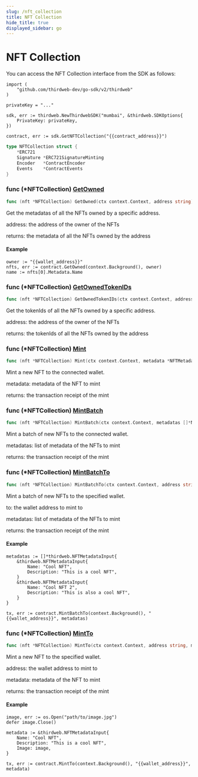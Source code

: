```yaml
---
slug: /nft_collection
title: NFT Collection
hide_title: true
displayed_sidebar: go
---
```


# NFT Collection

You can access the NFT Collection interface from the SDK as follows:

```
import (
	"github.com/thirdweb-dev/go-sdk/v2/thirdweb"
)

privateKey = "..."

sdk, err := thirdweb.NewThirdwebSDK("mumbai", &thirdweb.SDKOptions{
	PrivateKey: privateKey,
})

contract, err := sdk.GetNFTCollection("{{contract_address}}")
```

```go
type NFTCollection struct {
    *ERC721
    Signature *ERC721SignatureMinting
    Encoder   *ContractEncoder
    Events    *ContractEvents
}
```

### func \(\*NFTCollection\) [GetOwned](<https://github.com/thirdweb-dev/go-sdk/blob/main/thirdweb/nft_collection.go#L86>)

```go
func (nft *NFTCollection) GetOwned(ctx context.Context, address string) ([]*NFTMetadataOwner, error)
```

Get the metadatas of all the NFTs owned by a specific address\.

address: the address of the owner of the NFTs

returns: the metadata of all the NFTs owned by the address

#### Example

```
owner := "{{wallet_address}}"
nfts, err := contract.GetOwned(context.Background(), owner)
name := nfts[0].Metadata.Name
```

### func \(\*NFTCollection\) [GetOwnedTokenIDs](<https://github.com/thirdweb-dev/go-sdk/blob/main/thirdweb/nft_collection.go#L103>)

```go
func (nft *NFTCollection) GetOwnedTokenIDs(ctx context.Context, address string) ([]*big.Int, error)
```

Get the tokenIds of all the NFTs owned by a specific address\.

address: the address of the owner of the NFTs

returns: the tokenIds of all the NFTs owned by the address

### func \(\*NFTCollection\) [Mint](<https://github.com/thirdweb-dev/go-sdk/blob/main/thirdweb/nft_collection.go#L128>)

```go
func (nft *NFTCollection) Mint(ctx context.Context, metadata *NFTMetadataInput) (*types.Transaction, error)
```

Mint a new NFT to the connected wallet\.

metadata: metadata of the NFT to mint

returns: the transaction receipt of the mint

### func \(\*NFTCollection\) [MintBatch](<https://github.com/thirdweb-dev/go-sdk/blob/main/thirdweb/nft_collection.go#L180>)

```go
func (nft *NFTCollection) MintBatch(ctx context.Context, metadatas []*NFTMetadataInput) (*types.Transaction, error)
```

Mint a batch of new NFTs to the connected wallet\.

metadatas: list of metadata of the NFTs to mint

returns: the transaction receipt of the mint

### func \(\*NFTCollection\) [MintBatchTo](<https://github.com/thirdweb-dev/go-sdk/blob/main/thirdweb/nft_collection.go#L207>)

```go
func (nft *NFTCollection) MintBatchTo(ctx context.Context, address string, metadatas []*NFTMetadataInput) (*types.Transaction, error)
```

Mint a batch of new NFTs to the specified wallet\.

to: the wallet address to mint to

metadatas: list of metadata of the NFTs to mint

returns: the transaction receipt of the mint

#### Example

```
metadatas := []*thirdweb.NFTMetadataInput{
	&thirdweb.NFTMetadataInput{
		Name: "Cool NFT",
		Description: "This is a cool NFT",
	}
	&thirdweb.NFTMetadataInput{
		Name: "Cool NFT 2",
		Description: "This is also a cool NFT",
	}
}

tx, err := contract.MintBatchTo(context.Background(), "{{wallet_address}}", metadatas)
```

### func \(\*NFTCollection\) [MintTo](<https://github.com/thirdweb-dev/go-sdk/blob/main/thirdweb/nft_collection.go#L153>)

```go
func (nft *NFTCollection) MintTo(ctx context.Context, address string, metadata *NFTMetadataInput) (*types.Transaction, error)
```

Mint a new NFT to the specified wallet\.

address: the wallet address to mint to

metadata: metadata of the NFT to mint

returns: the transaction receipt of the mint

#### Example

```
image, err := os.Open("path/to/image.jpg")
defer image.Close()

metadata := &thirdweb.NFTMetadataInput{
	Name: "Cool NFT",
	Description: "This is a cool NFT",
	Image: image,
}

tx, err := contract.MintTo(context.Background(), "{{wallet_address}}", metadata)
```